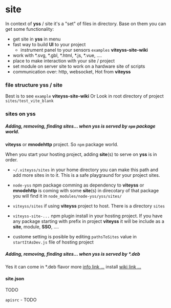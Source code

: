 # site

In context of **yss** / site it's a "set" of files in directory. Base on them you can get some functionality: 

- get site in **yss** in menu 
- fast way to build **UI** to your project
  - instrument panel to your sensors `examples` **viteyss-site-wiki**  
- work with *.svg, *.gbl, *.html, *.js, *.vue, ....
- place to make interaction with your site / project
- set module on server site to work on a hardware site of scripts
- communication over: http, websocket, Hot from **viteyss**

### file structure yss / site

Best is to see `example` **viteyss-site-wiki** 
Or
Look in root directory of project `sites/test_vite_blank` 



### sites on yss

##### Adding, removing, finding sites... when yss is served by `npm` package world.

**viteyss** or **mnodehttp** project. So `npm` package world.

When you start your hosting project, adding **site**(s) to serve on **yss** is in order.

- `~/.viteyss/sites` in your home directory you can make this path and add more sites in to it. This is a safe playgraund for your project sites.

- `node-yss` npm package comming as dependency to **viteyss** or **mnodehttp** is coming with some **site**(s) in direcotary of that package you will find it in `node_modules/node-yss/yss/sites/`

- `viteyss/sites` if using **viteyss** project to host. There is a directory `sites`

- `viteyss-site-...` npm plugin install in your hosting project. If you have any package starting with prefix in project **viteyss** it will be include as a **site**, module, **SSO**, ....

- custome setting is posible by editing `pathsToSites` value in `startItAsDev.js` file of hosting project 


##### Adding, removing, finding sites... when yss is served by *.deb

Yes it can come in *.deb flavor more [info link ...](https://github.com/yOyOeK1/oiyshTerminal/wiki/otdm-yss) install [wiki link ...](https://github.com/yOyOeK1/oiyshTerminal/wiki/otdm-yss)




#### site.json 
TODO 

`apisrc` - TODO